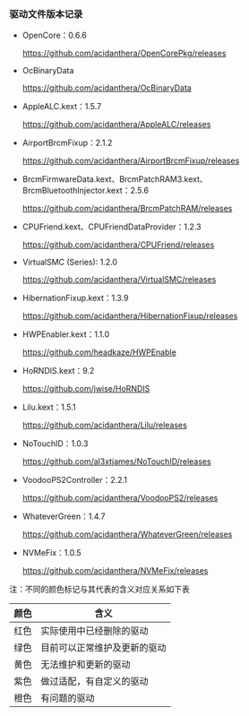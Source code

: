 ### 驱动文件版本记录

- OpenCore：0.6.6

  https://github.com/acidanthera/OpenCorePkg/releases



- OcBinaryData

  https://github.com/acidanthera/OcBinaryData



- AppleALC.kext：1.5.7

  https://github.com/acidanthera/AppleALC/releases

  

- AirportBrcmFixup：2.1.2

  https://github.com/acidanthera/AirportBrcmFixup/releases

  

- BrcmFirmwareData.kext、BrcmPatchRAM3.kext、BrcmBluetoothInjector.kext：2.5.6

  https://github.com/acidanthera/BrcmPatchRAM/releases

  

- CPUFriend.kext、CPUFriendDataProvider：1.2.3

  https://github.com/acidanthera/CPUFriend/releases

  

- VirtualSMC (Series): 1.2.0

  https://github.com/acidanthera/VirtualSMC/releases

  

- HibernationFixup.kext：1.3.9

  https://github.com/acidanthera/HibernationFixup/releases

  

- HWPEnabler.kext：1.1.0

  https://github.com/headkaze/HWPEnable

  

- HoRNDIS.kext：9.2

  https://github.com/jwise/HoRNDIS

  

- Lilu.kext：1.5.1

  https://github.com/acidanthera/Lilu/releases

  

- NoTouchID：1.0.3

  https://github.com/al3xtjames/NoTouchID/releases

  

- VoodooPS2Controller：2.2.1

  https://github.com/acidanthera/VoodooPS2/releases

  

- WhateverGreen：1.4.7

  https://github.com/acidanthera/WhateverGreen/releases



- NVMeFix：1.0.5

  https://github.com/acidanthera/NVMeFix/releases



注：不同的颜色标记与其代表的含义对应关系如下表

| 颜色 | 含义                         |
| ---- | ---------------------------- |
| 红色 | 实际使用中已经删除的驱动     |
| 绿色 | 目前可以正常维护及更新的驱动 |
| 黄色 | 无法维护和更新的驱动         |
| 紫色 | 做过适配，有自定义的驱动     |
| 橙色 | 有问题的驱动                 |

